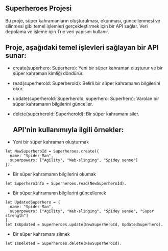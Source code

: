 ## Superheroes Projesi
Bu proje, süper kahramanların oluşturulması, okunması, güncellenmesi ve silinmesi gibi temel işlemleri gerçekleştirmek için bir API sağlar. Veri depolama ve işleme için Trie veri yapısını kullanır.

## Proje, aşağıdaki temel işlevleri sağlayan bir API sunar:

- create(superhero: Superhero): Yeni bir süper kahraman oluşturur ve bir süper kahraman kimliği döndürür.
- read(superheroId: SuperheroId): Belirli bir süper kahramanın bilgilerini okur.
- update(superheroId: SuperheroId, superhero: Superhero): Varolan bir süper kahramanın bilgilerini günceller.
- delete(superheroId: SuperheroId): Bir süper kahramanı siler.

  ## API'nin kullanımıyla ilgili örnekler:

- Yeni bir süper kahraman oluşturmak
```
let NewSuperheroId = Superheroes.create({
  name: "Spider-Man",
  superpowers: ["Agility", "Web-slinging", "Spidey sense"]
}).
```
- Bir süper kahramanın bilgilerini okumak
```
let SuperheroInfo = Superheroes.read(NewSuperheroId).
```
- Bir süper kahramanın bilgilerini güncellemek
```
let UpdatedSuperhero = {
  name: "Spider-Man",
  superpowers: ["Agility", "Web-slinging", "Spidey sense", "Super strength"]
}.
let IsUpdated = Superheroes.update(NewSuperheroId, UpdatedSuperhero).
```
- Bir süper kahramanı silmek
```
let IsDeleted = Superheroes.delete(NewSuperheroId).
```
